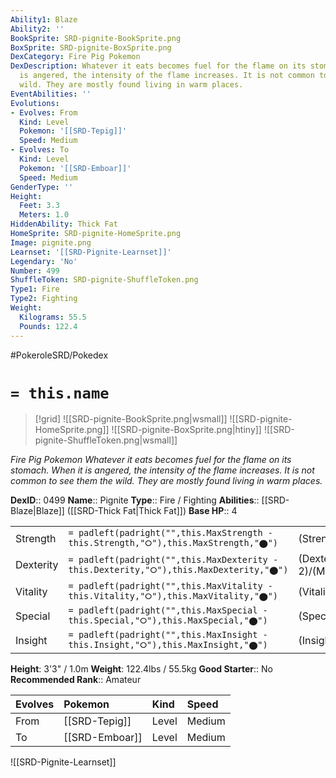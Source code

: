 ```yaml
---
Ability1: Blaze
Ability2: ''
BookSprite: SRD-pignite-BookSprite.png
BoxSprite: SRD-pignite-BoxSprite.png
DexCategory: Fire Pig Pokemon
DexDescription: Whatever it eats becomes fuel for the flame on its stomach. When it
  is angered, the intensity of the flame increases. It is not common to see them the
  wild. They are mostly found living in warm places.
EventAbilities: ''
Evolutions:
- Evolves: From
  Kind: Level
  Pokemon: '[[SRD-Tepig]]'
  Speed: Medium
- Evolves: To
  Kind: Level
  Pokemon: '[[SRD-Emboar]]'
  Speed: Medium
GenderType: ''
Height:
  Feet: 3.3
  Meters: 1.0
HiddenAbility: Thick Fat
HomeSprite: SRD-pignite-HomeSprite.png
Image: pignite.png
Learnset: '[[SRD-Pignite-Learnset]]'
Legendary: 'No'
Number: 499
ShuffleToken: SRD-pignite-ShuffleToken.png
Type1: Fire
Type2: Fighting
Weight:
  Kilograms: 55.5
  Pounds: 122.4
---
```


#PokeroleSRD/Pokedex

# `= this.name`

> [!grid]
> ![[SRD-pignite-BookSprite.png|wsmall]]
> ![[SRD-pignite-HomeSprite.png]]
> ![[SRD-pignite-BoxSprite.png|htiny]]
> ![[SRD-pignite-ShuffleToken.png|wsmall]]


*Fire Pig Pokemon*
*Whatever it eats becomes fuel for the flame on its stomach. When it is angered, the intensity of the flame increases. It is not common to see them the wild. They are mostly found living in warm places.*

**DexID**:: 0499
**Name**:: Pignite
**Type**:: Fire / Fighting
**Abilities**:: [[SRD-Blaze|Blaze]] ([[SRD-Thick Fat|Thick Fat]])
**Base HP**:: 4

|           |                                                                                        |                                          |
| --------- | -------------------------------------------------------------------------------------- | ---------------------------------------- |
| Strength  | `= padleft(padright("",this.MaxStrength - this.Strength,"⭘"),this.MaxStrength,"⬤")`    | (Strength::2)/(MaxStrength::5)   |
| Dexterity | `= padleft(padright("",this.MaxDexterity - this.Dexterity,"⭘"),this.MaxDexterity,"⬤")` | (Dexterity:: 2)/(MaxDexterity::4) |
| Vitality  | `= padleft(padright("",this.MaxVitality - this.Vitality,"⭘"),this.MaxVitality,"⬤")`    | (Vitality::2)/(MaxVitality::4)   |
| Special   | `= padleft(padright("",this.MaxSpecial - this.Special,"⭘"),this.MaxSpecial,"⬤")`       | (Special::2)/(MaxSpecial::5)     |
| Insight   | `= padleft(padright("",this.MaxInsight - this.Insight,"⭘"),this.MaxInsight,"⬤")`       | (Insight::2)/(MaxInsight::4)     |

**Height**: 3'3" / 1.0m
**Weight**: 122.4lbs / 55.5kg
**Good Starter**:: No
**Recommended Rank**:: Amateur

| Evolves   | Pokemon        | Kind   | Speed   |
|:----------|:---------------|:-------|:--------|
| From      | [[SRD-Tepig]]  | Level  | Medium  |
| To        | [[SRD-Emboar]] | Level  | Medium  |

![[SRD-Pignite-Learnset]]